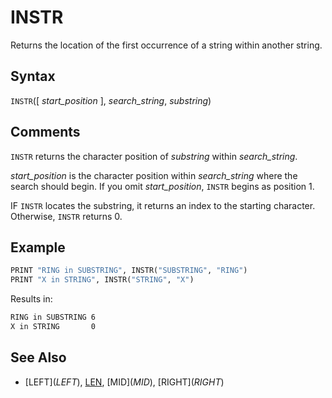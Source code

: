 # INSTR

Returns the location of the first occurrence of a string within another string.

## Syntax

`INSTR`([ *start_position* ], *search_string*, *substring*)

## Comments

`INSTR` returns the character position of *substring* within *search_string*.

*start_position* is the character position within *search_string* where the search should begin. If you omit *start_position*, `INSTR` begins as position 1.

IF `INSTR` locates the substring, it returns an index to the starting character. Otherwise, `INSTR` returns 0.

## Example

```vb
PRINT "RING in SUBSTRING", INSTR("SUBSTRING", "RING")
PRINT "X in STRING", INSTR("STRING", "X")
```

Results in:

```txt
RING in SUBSTRING 6
X in STRING       0
```

## See Also

- [LEFT$](LEFT$), [LEN](LEN), [MID$](MID$), [RIGHT$](RIGHT$)
